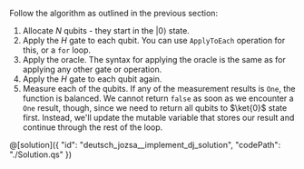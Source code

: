 Follow the algorithm as outlined in the previous section:

1. Allocate $N$ qubits - they start in the $|0\rangle$ state.
2. Apply the $H$ gate to each qubit. You can use `ApplyToEach` operation for this, or a `for` loop.
3. Apply the oracle. The syntax for applying the oracle is the same as for applying any other gate or operation.
4. Apply the $H$ gate to each qubit again.
5. Measure each of the qubits. If any of the measurement results is `One`, the function is balanced.
We cannot return `false` as soon as we encounter a `One` result, though, since we need to return all qubits to $\ket{0}$ state first.
Instead, we'll update the mutable variable that stores our result and continue through the rest of the loop.

@[solution]({
    "id": "deutsch_jozsa__implement_dj_solution",
    "codePath": "./Solution.qs"
})
